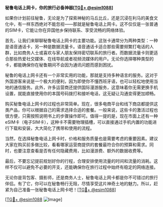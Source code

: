 **秘鲁电话上网卡，你的旅行必备神器[[TG💪+ @esim1088](https://t.me/s/esim1088)]**

如果你计划前往秘鲁，无论是为了探索神秘的马丘比丘，还是沉浸在利马的美食文化中，有一样东西绝对不能忽视——那就是秘鲁电话上网卡。这不仅仅是一张普通的SIM卡，它能让你在异国他乡保持联系、享受流畅的网络体验。

首先，让我们来聊聊秘鲁电话上网卡的主要功能。这张卡通常分为两种类型：一种是语音通话卡，另一种是数据流量卡。语音通话卡适合那些需要频繁打电话的人群，比如商务人士或喜欢与家人朋友保持密切联系的旅行者。而数据流量卡则更适合那些热爱社交媒体、在线导航或者视频流媒体的用户。无论你选择哪种类型的卡，都能确保你在秘鲁期间不会因为通讯问题而感到困扰。

秘鲁的电话上网卡还有一个非常实用的功能，那就是支持多种语言的服务。这对于外国游客来说是一个极大的便利，因为即使你不懂西班牙语，也可以轻松地使用当地的通信服务。此外，许多运营商还提供国际漫游服务，这意味着你无需更换手机设置，就能直接使用你的本国号码拨打和接听电话，这无疑让沟通变得更加顺畅。

购买秘鲁电话上网卡的过程也非常简单。现在，很多电商平台和线下商店都提供这类产品，你可以根据自己的需求选择合适的套餐。一般来说，这些卡的激活过程也很方便，只需按照说明书上的步骤操作即可。值得一提的是，现在市面上还有一种eSIM卡（电子SIM卡），这种卡不需要物理插槽，可以直接通过手机内置的功能进行下载和安装，大大简化了携带和使用的流程。

当然，在选择秘鲁电话上网卡时，价格和服务质量也是需要考虑的重要因素。建议大家在购买前多做比较，看看哪家运营商提供的套餐最符合你的预算和需求。同时，也要注意查看是否有任何隐藏费用，比如漫游费、额外的数据收费等。

最后，不要忘记提前规划好你的行程，合理安排使用流量的时间和流量的消耗。这样不仅可以避免不必要的开支，还能确保你在旅行过程中始终有稳定的网络连接。

无论你是背包客、摄影师，还是商务人士，秘鲁电话上网卡都是你不可错过的旅行伴侣。有了它，你可以在秘鲁畅行无阻，尽情享受这片神奇土地的魅力。所以，赶紧为自己准备一张秘鲁电话上网卡吧！[[TG💪+ @esim1088](https://t.me/s/esim1088)]

[[TG💪+ @esim1088](https://t.me/s/esim1088) ![Image](https://i.postimg.cc/4NQfJmqS/Snipaste-2025-05-13-00-14-12.png)]